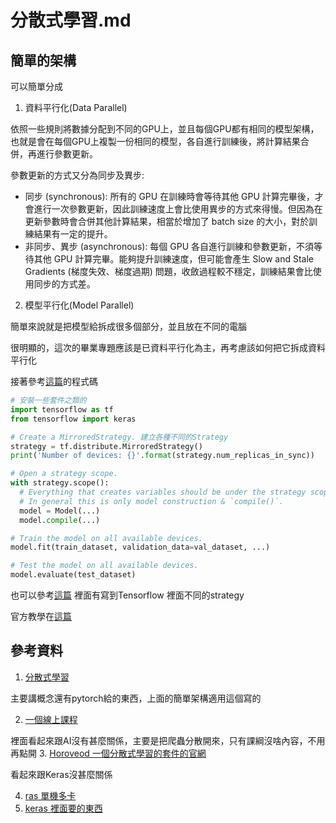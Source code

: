 # 分散式學習.md

## 簡單的架構

可以簡單分成

1. 資料平行化(Data Parallel)

依照一些規則將數據分配到不同的GPU上，並且每個GPU都有相同的模型架構，也就是會在每個GPU上複製一份相同的模型，各自進行訓練後，將計算結果合併，再進行參數更新。

參數更新的方式又分為同步及異步:

- 同步 (synchronous): 所有的 GPU 在訓練時會等待其他 GPU 計算完畢後，才會進行一次參數更新，因此訓練速度上會比使用異步的方式來得慢。但因為在更新參數時會合併其他計算結果，相當於增加了 batch size 的大小，對於訓練結果有一定的提升。
- 非同步、異步 (asynchronous): 每個 GPU 各自進行訓練和參數更新，不須等待其他 GPU 計算完畢。能夠提升訓練速度，但可能會產生 Slow and Stale Gradients (梯度失效、梯度過期) 問題，收斂過程較不穩定，訓練結果會比使用同步的方式差。

2. 模型平行化(Model Parallel)

簡單來說就是把模型給拆成很多個部分，並且放在不同的電腦

很明顯的，這次的畢業專題應該是已資料平行化為主，再考慮該如何把它拆成資料平行化

接著參考[這篇](https://blog.csdn.net/Julse/article/details/121474329)的程式碼

~~~py
# 安裝一些套件之類的
import tensorflow as tf
from tensorflow import keras

# Create a MirroredStrategy. 建立各種不同的Strategy
strategy = tf.distribute.MirroredStrategy()
print('Number of devices: {}'.format(strategy.num_replicas_in_sync))

# Open a strategy scope.
with strategy.scope():
  # Everything that creates variables should be under the strategy scope.
  # In general this is only model construction & `compile()`.
  model = Model(...)
  model.compile(...)

# Train the model on all available devices.
model.fit(train_dataset, validation_data=val_dataset, ...)

# Test the model on all available devices.
model.evaluate(test_dataset)
~~~

也可以參考[這篇](https://ithelp.ithome.com.tw/articles/10226066)
裡面有寫到Tensorflow 裡面不同的strategy

官方教學在[這篇](https://keras.io/guides/distributed_training/#singlehost-multidevice-synchronous-training)




## 參考資料

1. [分散式學習](https://medium.com/ching-i/pytorch-%E5%88%86%E6%95%A3%E5%BC%8F%E8%A8%93%E7%B7%B4-distributeddataparallel-%E6%A6%82%E5%BF%B5%E7%AF%87-8378e0ead77)

主要講概念還有pytorch給的東西，上面的簡單架構適用這個寫的

2. [一個線上課程](https://mastertalks.tw/products/python-dfa)

裡面看起來跟AI沒有甚麼關係，主要是把爬蟲分散開來，只有課綱沒啥內容，不用再點開
3. [Horoveod 一個分散式學習的套件的官網](https://horovod.readthedocs.io/en/stable/install_include.html)

看起來跟Keras沒甚麼關係

4. [ras 單機多卡](https://blog.csdn.net/Julse/article/details/121474329)
5. [keras 裡面要的東西](https://keras.io/guides/distributed_training/#singlehost-multidevice-synchronous-training)

